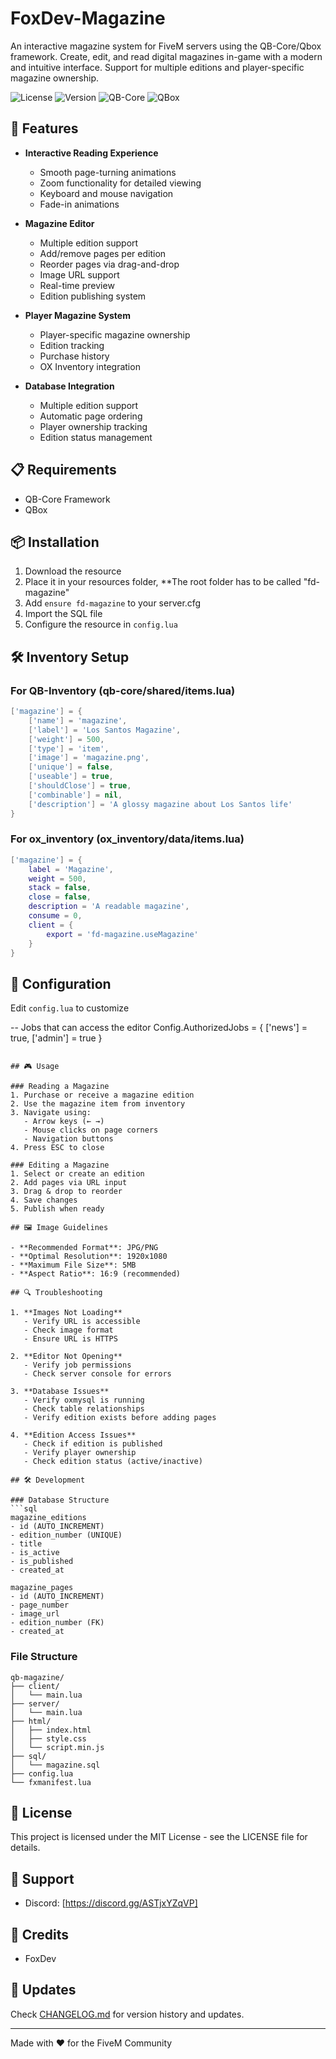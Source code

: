 # FoxDev-Magazine

An interactive magazine system for FiveM servers using the QB-Core/Qbox framework. Create, edit, and read digital magazines in-game with a modern and intuitive interface. Support for multiple editions and player-specific magazine ownership.

![License](https://img.shields.io/badge/license-MIT-blue.svg)
![Version](https://img.shields.io/badge/version-1.0.0-green.svg)
![QB-Core](https://img.shields.io/badge/qb--core-latest-red)
![QBox](https://img.shields.io/badge/QBox-March%202025-purple)

## 🌟 Features

- **Interactive Reading Experience**
  - Smooth page-turning animations
  - Zoom functionality for detailed viewing
  - Keyboard and mouse navigation
  - Fade-in animations

- **Magazine Editor**
  - Multiple edition support
  - Add/remove pages per edition
  - Reorder pages via drag-and-drop
  - Image URL support
  - Real-time preview
  - Edition publishing system

- **Player Magazine System**
  - Player-specific magazine ownership
  - Edition tracking
  - Purchase history
  - OX Inventory integration

- **Database Integration**
  - Multiple edition support
  - Automatic page ordering
  - Player ownership tracking
  - Edition status management

## 📋 Requirements

- QB-Core Framework
- QBox

## 📦 Installation

1. Download the resource
2. Place it in your resources folder, **The root folder has to be called "fd-magazine"
3. Add `ensure fd-magazine` to your server.cfg
4. Import the SQL file
5. Configure the resource in `config.lua`

## 🛠️ Inventory Setup

### For QB-Inventory (qb-core/shared/items.lua)
```lua
['magazine'] = {
    ['name'] = 'magazine',
    ['label'] = 'Los Santos Magazine',
    ['weight'] = 500,
    ['type'] = 'item',
    ['image'] = 'magazine.png',
    ['unique'] = false,
    ['useable'] = true,
    ['shouldClose'] = true,
    ['combinable'] = nil,
    ['description'] = 'A glossy magazine about Los Santos life'
}
```

### For ox_inventory (ox_inventory/data/items.lua)
```lua
['magazine'] = {
    label = 'Magazine',
    weight = 500,
    stack = false,
    close = false,
    description = 'A readable magazine',
    consume = 0,
    client = {
        export = 'fd-magazine.useMagazine'
    }
}
```

## 🔧 Configuration

Edit `config.lua` to customize

-- Jobs that can access the editor
Config.AuthorizedJobs = {
    ['news'] = true,
    ['admin'] = true
}
```

## 🎮 Usage

### Reading a Magazine
1. Purchase or receive a magazine edition
2. Use the magazine item from inventory
3. Navigate using:
   - Arrow keys (← →)
   - Mouse clicks on page corners
   - Navigation buttons
4. Press ESC to close

### Editing a Magazine
1. Select or create an edition
2. Add pages via URL input
3. Drag & drop to reorder
4. Save changes
5. Publish when ready

## 🖼️ Image Guidelines

- **Recommended Format**: JPG/PNG
- **Optimal Resolution**: 1920x1080
- **Maximum File Size**: 5MB
- **Aspect Ratio**: 16:9 (recommended)

## 🔍 Troubleshooting

1. **Images Not Loading**
   - Verify URL is accessible
   - Check image format
   - Ensure URL is HTTPS

2. **Editor Not Opening**
   - Verify job permissions
   - Check server console for errors

3. **Database Issues**
   - Verify oxmysql is running
   - Check table relationships
   - Verify edition exists before adding pages

4. **Edition Access Issues**
   - Check if edition is published
   - Verify player ownership
   - Check edition status (active/inactive)

## 🛠️ Development

### Database Structure
```sql
magazine_editions
- id (AUTO_INCREMENT)
- edition_number (UNIQUE)
- title
- is_active
- is_published
- created_at

magazine_pages
- id (AUTO_INCREMENT)
- page_number
- image_url
- edition_number (FK)
- created_at

```

### File Structure
```
qb-magazine/
├── client/
│   └── main.lua
├── server/
│   └── main.lua
├── html/
│   ├── index.html
│   ├── style.css
│   └── script.min.js
├── sql/
│   └── magazine.sql
├── config.lua
└── fxmanifest.lua
```

## 📝 License

This project is licensed under the MIT License - see the LICENSE file for details.

## 🤝 Support

- Discord: [https://discord.gg/ASTjxYZqVP]

## 🙏 Credits

- FoxDev

## 🔄 Updates

Check [CHANGELOG.md](CHANGELOG.md) for version history and updates.

---

Made with ❤️ for the FiveM Community 